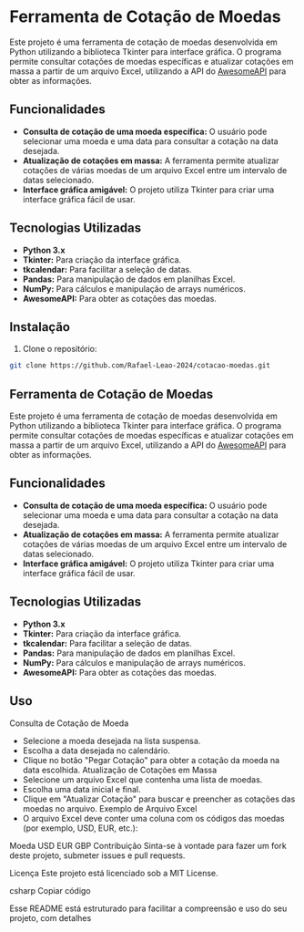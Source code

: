 # Ferramenta de Cotação de Moedas

Este projeto é uma ferramenta de cotação de moedas desenvolvida em Python utilizando a biblioteca Tkinter para interface gráfica. O programa permite consultar cotações de moedas específicas e atualizar cotações em massa a partir de um arquivo Excel, utilizando a API do [AwesomeAPI](https://docs.awesomeapi.com.br/api-de-moedas) para obter as informações.

## Funcionalidades

- **Consulta de cotação de uma moeda específica:** O usuário pode selecionar uma moeda e uma data para consultar a cotação na data desejada.
- **Atualização de cotações em massa:** A ferramenta permite atualizar cotações de várias moedas de um arquivo Excel entre um intervalo de datas selecionado.
- **Interface gráfica amigável:** O projeto utiliza Tkinter para criar uma interface gráfica fácil de usar.

## Tecnologias Utilizadas

- **Python 3.x**
- **Tkinter:** Para criação da interface gráfica.
- **tkcalendar:** Para facilitar a seleção de datas.
- **Pandas:** Para manipulação de dados em planilhas Excel.
- **NumPy:** Para cálculos e manipulação de arrays numéricos.
- **AwesomeAPI:** Para obter as cotações das moedas.

## Instalação

1. Clone o repositório:

```bash
git clone https://github.com/Rafael-Leao-2024/cotacao-moedas.git
```
## Ferramenta de Cotação de Moedas

Este projeto é uma ferramenta de cotação de moedas desenvolvida em Python utilizando a biblioteca Tkinter para interface gráfica. O programa permite consultar cotações de moedas específicas e atualizar cotações em massa a partir de um arquivo Excel, utilizando a API do [AwesomeAPI](https://docs.awesomeapi.com.br/api-de-moedas) para obter as informações.

## Funcionalidades

- **Consulta de cotação de uma moeda específica:** O usuário pode selecionar uma moeda e uma data para consultar a cotação na data desejada.
- **Atualização de cotações em massa:** A ferramenta permite atualizar cotações de várias moedas de um arquivo Excel entre um intervalo de datas selecionado.
- **Interface gráfica amigável:** O projeto utiliza Tkinter para criar uma interface gráfica fácil de usar.

## Tecnologias Utilizadas

- **Python 3.x**
- **Tkinter:** Para criação da interface gráfica.
- **tkcalendar:** Para facilitar a seleção de datas.
- **Pandas:** Para manipulação de dados em planilhas Excel.
- **NumPy:** Para cálculos e manipulação de arrays numéricos.
- **AwesomeAPI:** Para obter as cotações das moedas.

## Uso
Consulta de Cotação de Moeda
- Selecione a moeda desejada na lista suspensa.
- Escolha a data desejada no calendário.
- Clique no botão "Pegar Cotação" para obter a cotação da moeda na data escolhida.
Atualização de Cotações em Massa
- Selecione um arquivo Excel que contenha uma lista de moedas.
- Escolha uma data inicial e final.
- Clique em "Atualizar Cotação" para buscar e preencher as cotações das moedas no arquivo.
Exemplo de Arquivo Excel
- O arquivo Excel deve conter uma coluna com os códigos das moedas (por exemplo, USD, EUR, etc.):

Moeda
USD
EUR
GBP
Contribuição
Sinta-se à vontade para fazer um fork deste projeto, submeter issues e pull requests.

Licença
Este projeto está licenciado sob a MIT License.

csharp
Copiar código

Esse README está estruturado para facilitar a compreensão e uso do seu projeto, com detalhes
